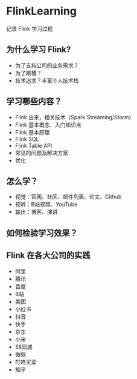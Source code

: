 # FlinkLearning
记录 Flink 学习过程

## 为什么学习 Flink?
* 为了支持公司的业务需求？
* 为了跳槽？
* 技术追求？丰富个人技术栈

## 学习哪些内容？
* Flink 由来，相关技术（Spark Streaming/Storm）
* Flink 基本概念、入门知识点
* Flink 基本原理
* Flink SQL
* Flink Table API
* 常见的问题及解决方案
* 优化

## 怎么学？
* 视觉：官网、社区、邮件列表、论文、Github
* 视听：B站视频、YouTube
* 输出：博客、演讲

## 如何检验学习效果？

## Flink 在各大公司的实践
* 阿里
* 腾讯
* 百度
* B站
* 美团
* 小红书
* 抖音
* 快手
* 京东
* 小米
* 58同城
* 微软
* 叮咚买菜
* 知乎

